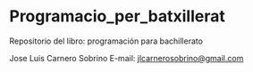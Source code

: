 # Programacio_per_batxillerat
Repositorio del libro: programación para bachillerato

Jose Luis Carnero Sobrino E-mail: jlcarnerosobrino@gmail.com
